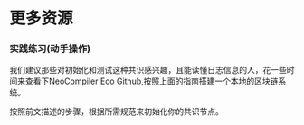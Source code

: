 # 更多资源
### 实践练习(动手操作)

我们建议那些对初始化和测试这种共识感兴趣，且能读懂日志信息的人，花一些时间来查看下[NeoCompiler Eco Github](https://github.com/neoresearch/neocompiler-eco),按照上面的指南搭建一个本地的区块链系统。

按照前文描述的步骤，根据所需规范来初始化你的共识节点。


